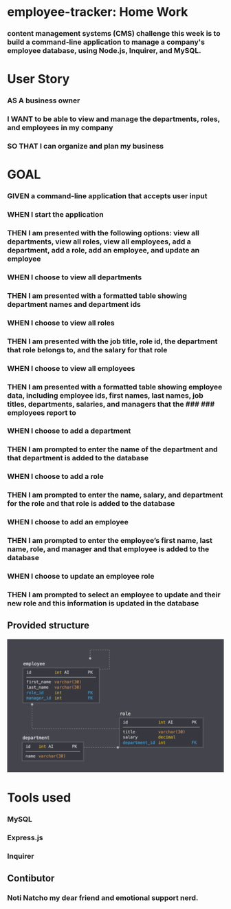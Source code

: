 # employee-tracker: Home Work 
### content management systems (CMS) challenge this week is to build a command-line application to manage a company's employee database, using Node.js, Inquirer, and MySQL.

# User Story 
### AS A business owner
### I WANT to be able to view and manage the departments, roles, and employees in my company
### SO THAT I can organize and plan my business

# GOAL 
### GIVEN a command-line application that accepts user input
### WHEN I start the application
### THEN I am presented with the following options: view all departments, view all roles, view all employees, add a department, add a role, add an employee, and update an employee
### WHEN I choose to view all departments
### THEN I am presented with a formatted table showing department names and department ids
### WHEN I choose to view all roles
### THEN I am presented with the job title, role id, the department that role belongs to, and the salary for that role
### WHEN I choose to view all employees
### THEN I am presented with a formatted table showing employee data, including employee ids, first names, last names, job titles, departments, salaries, and managers that the ### ### employees report to
### WHEN I choose to add a department
### THEN I am prompted to enter the name of the department and that department is added to the database
### WHEN I choose to add a role
### THEN I am prompted to enter the name, salary, and department for the role and that role is added to the database
### WHEN I choose to add an employee
### THEN I am prompted to enter the employee’s first name, last name, role, and manager and that employee is added to the database
### WHEN I choose to update an employee role
### THEN I am prompted to select an employee to update and their new role and this information is updated in the database 

## Provided structure 
![alt text](https://github.com/DangerBearAZ/employee-tracker/blob/develop/assets/layout.png "layout")

# Tools used 
### MySQL
### Express.js 
### Inquirer 

## Contibutor 
### Noti Natcho my dear friend and emotional support nerd. 
